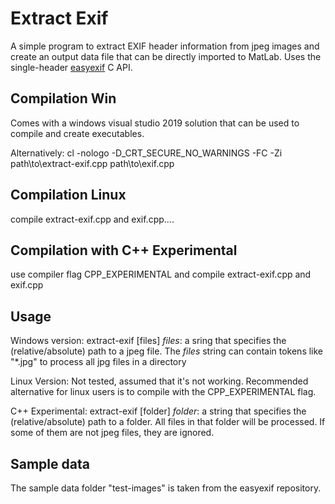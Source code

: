 # Extract Exif

A simple program to extract EXIF header information from jpeg images and create an output data file that can be directly imported to MatLab. Uses the single-header [easyexif](https://github.com/mayanklahiri/easyexif) C API.


## Compilation Win

Comes with a windows visual studio 2019 solution that can be used to compile and create executables.

Alternatively: 
cl -nologo  -D_CRT_SECURE_NO_WARNINGS -FC -Zi  path\to\extract-exif.cpp path\to\exif.cpp

## Compilation Linux 
compile extract-exif.cpp and exif.cpp....

## Compilation with C++ Experimental
use compiler flag CPP_EXPERIMENTAL and compile extract-exif.cpp and exif.cpp

## Usage
Windows version: extract-exif [files]
	*files*: a sring that specifies the (relative/absolute) path to a jpeg file.
The *files* string can contain tokens like "*.jpg" to process all jpg files in a directory 

Linux Version: Not tested, assumed that it's not working. Recommended alternative for linux users is to compile with the CPP_EXPERIMENTAL flag.

C++ Experimental: extract-exif [folder]
	*folder*: a string that specifies the (relative/absolute) path to a folder.
	All files in that folder will be processed. If some  of them are not jpeg files, they are ignored.
		   

## Sample data 
The sample data folder "test-images" is taken from the easyexif repository.